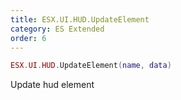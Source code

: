 ```yaml
---
title: ESX.UI.HUD.UpdateElement
category: ES Extended
order: 6
---
```


```lua
ESX.UI.HUD.UpdateElement(name, data)
```

Update hud element

